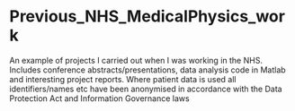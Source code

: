 # Previous_NHS_MedicalPhysics_work
An example of projects I carried out when I was working in the NHS. Includes conference abstracts/presentations, data analysis code in Matlab and interesting project reports. Where patient data is used all identifiers/names etc have been anonymised in accordance with the Data Protection Act and Information Governance laws

